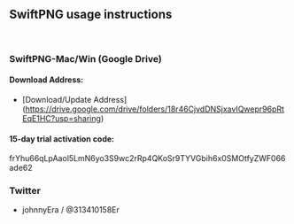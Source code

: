 
## SwiftPNG usage instructions
<br>

### SwiftPNG-Mac/Win (Google Drive)

#### Download Address:
- [Download/Update Address] (https://drive.google.com/drive/folders/18r46CjvdDNSjxavIQwepr96pRtEqE1HC?usp=sharing)

#### 15-day trial activation code:
<g>frYhu66qLpAaol5LmN6yo3S9wc2rRp4QKoSr9TYVGbih6x0SMOtfyZWF066ade62

### Twitter
- johnnyEra / @313410158Er

<head>
    <link rel="stylesheet" type="text/css" href="../style/style.css">
</head>